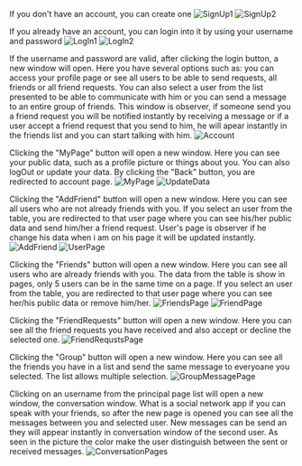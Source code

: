
If you don't have an account, you can create one
![SignUp1](https://github.com/tpaul790/Personal-Projects/blob/main/SocialNetworkGUI/README_Images/Screenshot%202025-02-15%20at%2013.25.48.png?raw=true)
![SignUp2](https://github.com/tpaul790/Personal-Projects/blob/main/SocialNetworkGUI/README_Images/Screenshot%202025-02-15%20at%2013.26.23.png?raw=true)

If you already have an account, you can login into it by using your username and password
![LogIn1](https://github.com/tpaul790/Personal-Projects/blob/main/SocialNetworkGUI/README_Images/Screenshot%202025-02-15%20at%2013.27.10.png?raw=true)
![LogIn2](https://github.com/tpaul790/Personal-Projects/blob/main/SocialNetworkGUI/README_Images/Screenshot%202025-02-15%20at%2013.26.48.png?raw=true)

If the username and password are valid, after clicking the login button, a new window will open. Here you have 
several options such as: you can access your profile page or see all users to be able to send requests,
all friends or all friend requests. You can also select a user from the list presented to be able to communicate
with him or you can send a message to an entire group of friends. This window is observer, if someone send you a 
friend request you will be notified instantly by receiving a message or if a user accept a friend request that you
send to him, he will apear instantly in the friends list and you can start talking with him.
![Account](https://github.com/tpaul790/Personal-Projects/blob/main/SocialNetworkGUI/README_Images/Screenshot%202025-02-15%20at%2013.12.35.png?raw=true)

Clicking the "MyPage" button will open a new window. Here you can see your public data, such as a profile picture or 
things about you. You can also logOut or update your data. By clicking the "Back" button, you are redirected to 
account page.
![MyPage](https://github.com/tpaul790/Personal-Projects/blob/main/SocialNetworkGUI/README_Images/Screenshot%202025-02-15%20at%2013.20.08.png?raw=true)
![UpdateData](https://github.com/tpaul790/Personal-Projects/blob/main/SocialNetworkGUI/README_Images/Screenshot%202025-02-15%20at%2013.20.31.png?raw=true)

Clicking the "AddFriend" button will open a new window. Here you can see all users who are not already friends
with you. If you select an user from the table, you are redirected to that user page where you can see his/her public data and send him/her a friend request. User's page is observer if he change his data when i am on his page it will be
updated instantly.
![AddFriend](https://github.com/tpaul790/Personal-Projects/blob/main/SocialNetworkGUI/README_Images/Screenshot%202025-02-15%20at%2013.13.38.png?raw=true)
![UserPage](https://github.com/tpaul790/Personal-Projects/blob/main/SocialNetworkGUI/README_Images/Screenshot%202025-02-15%20at%2013.21.13.png?raw=true)

Clicking the "Friends" button will open a new window. Here you can see all users who are already friends with you.
The data from the table is show in pages, only 5 users can be in the same time on a page.
If you select an user from the table, you are redirected to that user page where you can see her/his public data or remove him/her.
![FriendsPage](https://github.com/tpaul790/Personal-Projects/blob/main/SocialNetworkGUI/README_Images/Screenshot%202025-02-15%20at%2013.13.57.png?raw=true)
![FriendPage](https://github.com/tpaul790/Personal-Projects/blob/main/SocialNetworkGUI/README_Images/Screenshot%202025-02-15%20at%2013.20.44.png?raw=true)

Clicking the "FriendRequests" button will open a new window. Here you can see all the friend requests you have received and also
accept or decline the selected one.
![FriendRequstsPage](https://github.com/tpaul790/Personal-Projects/blob/main/SocialNetworkGUI/README_Images/Screenshot%202025-02-15%20at%2013.18.21.png?raw=true)

Clicking the "Group" button will open a new window. Here you can see all the friends you have in a list and send the same message to 
everyoane you selected. The list allows multiple selection.
![GroupMessagePage](https://github.com/tpaul790/Personal-Projects/blob/main/SocialNetworkGUI/README_Images/Screenshot%202025-02-15%20at%2013.21.33.png?raw=true)

Clicking on an username from the principal page list will open a new window, the conversation window.
What is a social network app if you can speak with your friends, so after the new page is opened you can see
all the messages between you and selected user. New messages can be send an they will appear instantly in
conversation window of the second user. As seen in the picture the color make the user distinguish between the sent or received
messages.
![ConversationPages](https://github.com/tpaul790/Personal-Projects/blob/main/SocialNetworkGUI/README_Images/Screenshot%202025-02-15%20at%2013.16.22.png?raw=true)